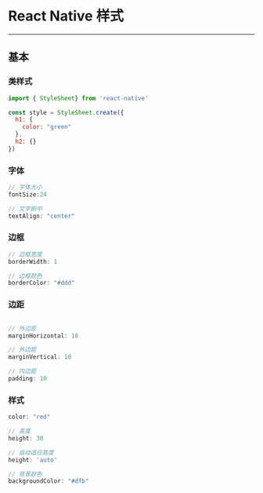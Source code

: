 # React Native 样式

---
## 基本

### 类样式

```js
import { StyleSheet} from 'react-native'

const style = StyleSheet.create({
  h1: {
    color: "green"
  },
  h2: {}
})
```

### 字体

```js
// 字体大小
fontSize:24

// 文字剧中
textAlign: "center"
```

### 边框

```js
// 边框宽度
borderWidth: 1

// 边框颜色
borderColor: "#ddd"

```

### 边距

```js

// 外边距
marginHorizontal: 10

// 外边距
marginVertical: 10

// 内边距
padding: 10

```

### 样式

```js
color: "red"

// 高度
height: 30

// 自动适应高度
height: 'auto'

// 背景颜色
backgroundColor: "#dfb"
```